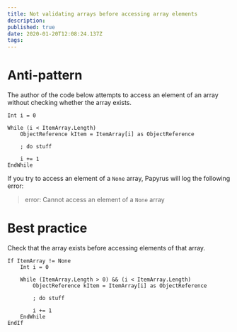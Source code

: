 ```yaml
---
title: Not validating arrays before accessing array elements
description: 
published: true
date: 2020-01-20T12:08:24.137Z
tags: 
---
```


# Anti-pattern

The author of the code below attempts to access an element of an array without checking whether the array exists.

```
Int i = 0

While (i < ItemArray.Length)
	ObjectReference kItem = ItemArray[i] as ObjectReference
	
	; do stuff
	
	i += 1
EndWhile
```

If you try to access an element of a `None` array, Papyrus will log the following error:

> error: Cannot access an element of a `None` array

# Best practice

Check that the array exists before accessing elements of that array.

```
If ItemArray != None
	Int i = 0
	
	While (ItemArray.Length > 0) && (i < ItemArray.Length)
		ObjectReference kItem = ItemArray[i] as ObjectReference

		; do stuff

		i += 1
	EndWhile
EndIf
```
